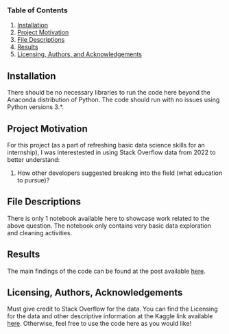 
### Table of Contents

1. [Installation](#installation)
2. [Project Motivation](#motivation)
3. [File Descriptions](#files)
4. [Results](#results)
5. [Licensing, Authors, and Acknowledgements](#licensing)

## Installation <a name="installation"></a>

There should be no necessary libraries to run the code here beyond the Anaconda distribution of Python.  The code should run with no issues using Python versions 3.*.

## Project Motivation<a name="motivation"></a>

For this project (as a part of refreshing basic data science skills for an internship), I was interestested in using Stack Overflow data from 2022 to better understand:

1. How other developers suggested breaking into the field (what education to pursue)?


## File Descriptions <a name="files"></a>

There is only 1 notebook available here to showcase work related to the above question.  The notebook only contains very basic data exploration and cleaning activities. 


## Results<a name="results"></a>

The main findings of the code can be found at the post available [here](https://medium.com/@kenneth.styppa/how-to-learn-coding-in-2023-cf7e9d6a7c22).

## Licensing, Authors, Acknowledgements<a name="licensing"></a>

Must give credit to Stack Overflow for the data.  You can find the Licensing for the data and other descriptive information at the Kaggle link available [here](https://survey.stackoverflow.co/2022/).  Otherwise, feel free to use the code here as you would like! 

